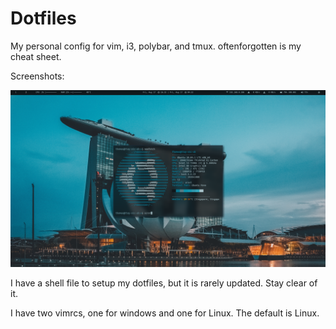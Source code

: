 # Dotfiles

My personal config for vim, i3, polybar, and tmux. oftenforgotten is my cheat sheet. 

Screenshots:

![Screenshot of Desktop](https://raw.githubusercontent.com/thomastay/dotfiles/master/img/Aug17%3A%3A163205.png)

I have a shell file to setup my dotfiles, but it is rarely updated. Stay clear of it.

I have two vimrcs, one for windows and one for Linux. The default is Linux.
